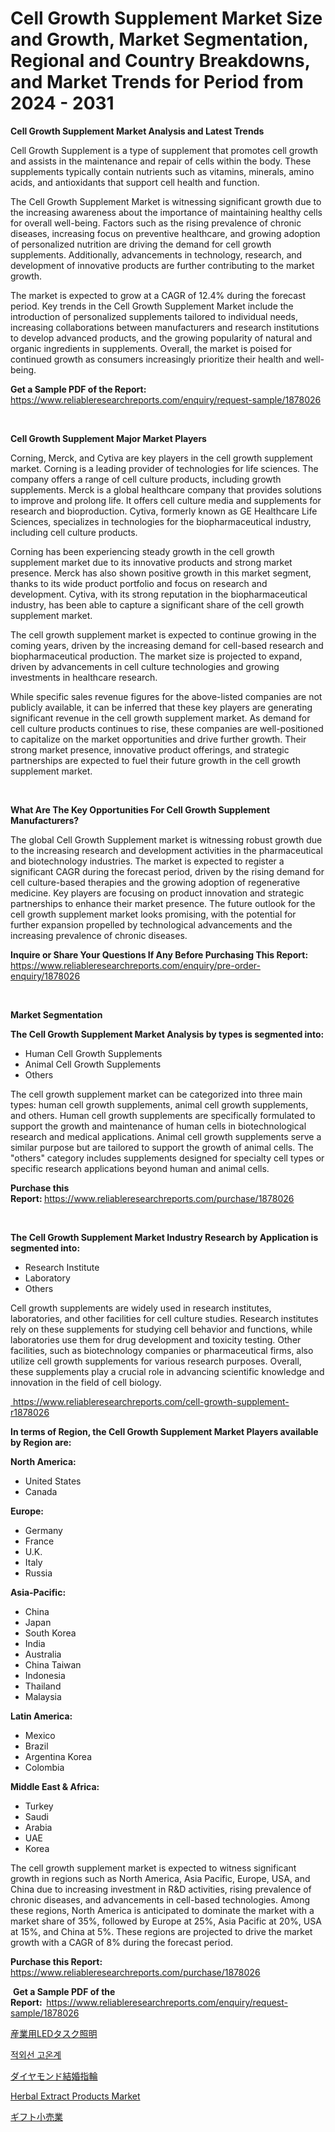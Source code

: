 <p><h1>Cell Growth Supplement Market Size and Growth, Market Segmentation, Regional and Country Breakdowns, and Market Trends for Period from 2024 -  2031</h1></p><p><strong>Cell Growth Supplement Market Analysis and Latest Trends</strong></p>
<p><p>Cell Growth Supplement is a type of supplement that promotes cell growth and assists in the maintenance and repair of cells within the body. These supplements typically contain nutrients such as vitamins, minerals, amino acids, and antioxidants that support cell health and function.</p><p>The Cell Growth Supplement Market is witnessing significant growth due to the increasing awareness about the importance of maintaining healthy cells for overall well-being. Factors such as the rising prevalence of chronic diseases, increasing focus on preventive healthcare, and growing adoption of personalized nutrition are driving the demand for cell growth supplements. Additionally, advancements in technology, research, and development of innovative products are further contributing to the market growth.</p><p>The market is expected to grow at a CAGR of 12.4% during the forecast period. Key trends in the Cell Growth Supplement Market include the introduction of personalized supplements tailored to individual needs, increasing collaborations between manufacturers and research institutions to develop advanced products, and the growing popularity of natural and organic ingredients in supplements. Overall, the market is poised for continued growth as consumers increasingly prioritize their health and well-being.</p></p>
<p><strong>Get a Sample PDF of the Report:&nbsp;</strong> <a href="https://www.reliableresearchreports.com/enquiry/request-sample/1878026">https://www.reliableresearchreports.com/enquiry/request-sample/1878026</a></p>
<p>&nbsp;</p>
<p><strong>Cell Growth Supplement Major Market Players</strong></p>
<p><p>Corning, Merck, and Cytiva are key players in the cell growth supplement market. Corning is a leading provider of technologies for life sciences. The company offers a range of cell culture products, including growth supplements. Merck is a global healthcare company that provides solutions to improve and prolong life. It offers cell culture media and supplements for research and bioproduction. Cytiva, formerly known as GE Healthcare Life Sciences, specializes in technologies for the biopharmaceutical industry, including cell culture products.</p><p>Corning has been experiencing steady growth in the cell growth supplement market due to its innovative products and strong market presence. Merck has also shown positive growth in this market segment, thanks to its wide product portfolio and focus on research and development. Cytiva, with its strong reputation in the biopharmaceutical industry, has been able to capture a significant share of the cell growth supplement market.</p><p>The cell growth supplement market is expected to continue growing in the coming years, driven by the increasing demand for cell-based research and biopharmaceutical production. The market size is projected to expand, driven by advancements in cell culture technologies and growing investments in healthcare research.</p><p>While specific sales revenue figures for the above-listed companies are not publicly available, it can be inferred that these key players are generating significant revenue in the cell growth supplement market. As demand for cell culture products continues to rise, these companies are well-positioned to capitalize on the market opportunities and drive further growth. Their strong market presence, innovative product offerings, and strategic partnerships are expected to fuel their future growth in the cell growth supplement market.</p></p>
<p>&nbsp;</p>
<p><strong>What Are The Key Opportunities For Cell Growth Supplement Manufacturers?</strong></p>
<p><p>The global Cell Growth Supplement market is witnessing robust growth due to the increasing research and development activities in the pharmaceutical and biotechnology industries. The market is expected to register a significant CAGR during the forecast period, driven by the rising demand for cell culture-based therapies and the growing adoption of regenerative medicine. Key players are focusing on product innovation and strategic partnerships to enhance their market presence. The future outlook for the cell growth supplement market looks promising, with the potential for further expansion propelled by technological advancements and the increasing prevalence of chronic diseases.</p></p>
<p><strong>Inquire or Share Your Questions If Any Before Purchasing This Report:</strong> <a href="https://www.reliableresearchreports.com/enquiry/pre-order-enquiry/1878026">https://www.reliableresearchreports.com/enquiry/pre-order-enquiry/1878026</a></p>
<p>&nbsp;</p>
<p><strong>Market Segmentation</strong></p>
<p><strong>The Cell Growth Supplement Market Analysis by types is segmented into:</strong></p>
<p><ul><li>Human Cell Growth Supplements</li><li>Animal Cell Growth Supplements</li><li>Others</li></ul></p>
<p><p>The cell growth supplement market can be categorized into three main types: human cell growth supplements, animal cell growth supplements, and others. Human cell growth supplements are specifically formulated to support the growth and maintenance of human cells in biotechnological research and medical applications. Animal cell growth supplements serve a similar purpose but are tailored to support the growth of animal cells. The "others" category includes supplements designed for specialty cell types or specific research applications beyond human and animal cells.</p></p>
<p><strong>Purchase this Report:&nbsp;</strong><a href="https://www.reliableresearchreports.com/purchase/1878026">https://www.reliableresearchreports.com/purchase/1878026</a></p>
<p>&nbsp;</p>
<p><strong>The Cell Growth Supplement Market Industry Research by Application is segmented into:</strong></p>
<p><ul><li>Research Institute</li><li>Laboratory</li><li>Others</li></ul></p>
<p><p>Cell growth supplements are widely used in research institutes, laboratories, and other facilities for cell culture studies. Research institutes rely on these supplements for studying cell behavior and functions, while laboratories use them for drug development and toxicity testing. Other facilities, such as biotechnology companies or pharmaceutical firms, also utilize cell growth supplements for various research purposes. Overall, these supplements play a crucial role in advancing scientific knowledge and innovation in the field of cell biology.</p></p>
<p><a href="https://www.reliableresearchreports.com/cell-growth-supplement-r1878026">&nbsp;https://www.reliableresearchreports.com/cell-growth-supplement-r1878026</a></p>
<p><strong>In terms of Region, the Cell Growth Supplement Market Players available by Region are:</strong></p>
<p>
    <p> <strong> North America: </strong>
        <ul>
            <li>United States</li>
            <li>Canada</li>
        </ul>
        </p> 
    <p> <strong> Europe: </strong>
        <ul>
            <li>Germany</li>
            <li>France</li>
            <li>U.K.</li>
            <li>Italy</li>
            <li>Russia</li>
        </ul>
        </p> 
    <p> <strong> Asia-Pacific: </strong>
        <ul>
            <li>China</li>
            <li>Japan</li>
            <li>South Korea</li>
            <li>India</li>
            <li>Australia</li>
            <li>China Taiwan</li>
            <li>Indonesia</li>
            <li>Thailand</li>
            <li>Malaysia</li>
        </ul>
        </p> 
    <p> <strong> Latin America: </strong>
        <ul>
            <li>Mexico</li>
            <li>Brazil</li>
            <li>Argentina Korea</li>
            <li>Colombia</li>
        </ul>
        </p> 
    <p> <strong> Middle East & Africa: </strong>
        <ul>
            <li>Turkey</li>
            <li>Saudi</li>
            <li>Arabia</li>
            <li>UAE</li>
            <li>Korea</li>
        </ul>
    </p>
    </p>
<p><p>The cell growth supplement market is expected to witness significant growth in regions such as North America, Asia Pacific, Europe, USA, and China due to increasing investment in R&D activities, rising prevalence of chronic diseases, and advancements in cell-based technologies. Among these regions, North America is anticipated to dominate the market with a market share of 35%, followed by Europe at 25%, Asia Pacific at 20%, USA at 15%, and China at 5%. These regions are projected to drive the market growth with a CAGR of 8% during the forecast period.</p></p>
<p><strong>Purchase this Report: </strong><a href="https://www.reliableresearchreports.com/purchase/1878026">https://www.reliableresearchreports.com/purchase/1878026</a></p>
<p>&nbsp;<strong>Get a Sample PDF of the Report:&nbsp;&nbsp;</strong><a href="https://www.reliableresearchreports.com/enquiry/request-sample/1878026">https://www.reliableresearchreports.com/enquiry/request-sample/1878026</a></p>
<p><strong></strong></p>
<p><p><a href="https://github.com/AdellaPrice2023/Market-Research-Report-List-1/blob/main/539219452092.md">産業用LEDタスク照明</a></p><p><a href="https://github.com/rick7624/Market-Research-Report-List-1/blob/main/202590347557.md">적외선 고온계</a></p><p><a href="https://github.com/andym141978/Market-Research-Report-List-1/blob/main/830768352091.md">ダイヤモンド結婚指輪</a></p><p><a href="https://www.linkedin.com/pulse/herbal-extract-products-market-furnish-information-size-nkucc?trackingId=LzKfDSO9M71tb73%2BHfZRqw%3D%3D">Herbal Extract Products Market</a></p><p><a href="https://medium.com/@at15984/%E3%82%AE%E3%83%95%E3%83%88%E5%B0%8F%E5%A3%B2%E5%B8%82%E5%A0%B4-2031%E5%B9%B4%E3%81%BE%E3%81%A7%E3%81%AE%E3%83%88%E3%83%AC%E3%83%B3%E3%83%89-%E4%BA%88%E6%B8%AC-%E7%AB%B6%E4%BA%89%E5%88%86%E6%9E%90-e570613f9d16">ギフト小売業</a></p></p>